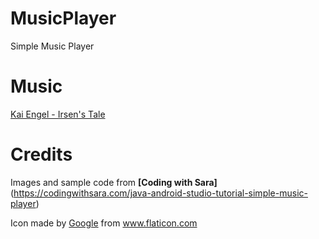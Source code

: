 # MusicPlayer
Simple Music Player
 
# Music
[Kai Engel - Irsen's Tale](http://freemusicarchive.org/music/Kai_Engel/Irsens_Tale/)

# Credits
Images and sample code from **[Coding with Sara]**(https://codingwithsara.com/java-android-studio-tutorial-simple-music-player)

Icon made by [Google](https://www.flaticon.com/packs/av) from www.flaticon.com 

